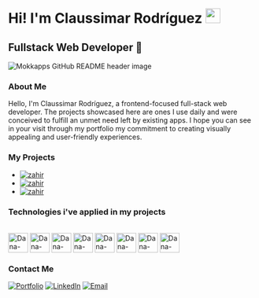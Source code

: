 
<h1>Hi! I'm Claussimar Rodríguez <img src="https://raw.githubusercontent.com/iampavangandhi/iampavangandhi/master/gifs/Hi.gif" width="30px"></h1>
<h2>Fullstack Web Developer 🎨</h2>

<img src="https://media.licdn.com/dms/image/D4D16AQEm-ImitHRhwg/profile-displaybackgroundimage-shrink_350_1400/0/1686082857395?e=1692835200&v=beta&t=jh5pApS7vZHVKGOZjI3jSyZxG8MdM7KCMfQ0lnc3v44" alt="Mokkapps GitHub README header image">

### About Me
Hello, I'm Claussimar Rodríguez, a frontend-focused full-stack web developer. The projects showcased here are ones I use daily and were conceived to fulfill an unmet need left by existing apps. I hope you can see in your visit through my portfolio my commitment to creating visually appealing and user-friendly experiences.

### My Projects
- <a href="https://zahir-pink.vercel.app/" target="_blank"><img alt="zahir" src="https://img.shields.io/badge/Zahir-visit_web-blue">
- <a href="https://promptify-steel.vercel.app/" target="_blank"><img alt="zahir" src="https://img.shields.io/badge/Promptify-visit_web-blue"></a> 
- <a href="https://words-battle.vercel.app/" target="_blank"><img alt="zahir" src="https://img.shields.io/badge/Words_Battle-visit_web-blue"></a> 

### Technologies i've applied in my projects
<div style="display: inline_block"><br>
  <img align="center" alt="Dana-Js" height="40" width="40" src="https://claussimar-dev.vercel.app/_next/static/media/ts.25ad80e5.png">
  <img align="center" alt="Dana-Js" height="40" width="40" src="https://claussimar-dev.vercel.app/_next/static/media/react.252cc4df.png">
  <img align="center" alt="Dana-Js" height="40" width="40" src="https://claussimar-dev.vercel.app/_next/static/media/vercel.d91f3d5e.png">
  <img align="center" alt="Dana-Js" height="40" width="40" src="https://claussimar-dev.vercel.app/_next/static/media/nodejs.aed379c3.png">
  <img align="center" alt="Dana-Js" height="40" width="40" src="https://claussimar-dev.vercel.app/_next/static/media/graphql.0f425ba4.png">
  <img align="center" alt="Dana-Js" height="40" width="40" src="https://claussimar-dev.vercel.app/_next/static/media/socketio.9f955d0f.png">
  <img align="center" alt="Dana-Js" height="40" width="40" src="https://claussimar-dev.vercel.app/_next/static/media/mongodb.8502bf13.png">
  <img align="center" alt="Dana-Js" height="40" width="40" src="https://claussimar-dev.vercel.app/_next/static/media/mysql.d474a526.png">
</div>

### Contact Me
<a href="https://claussimar-dev.vercel.app/home?userType=recruiter" target="_blank"><img alt="Portfolio" src="https://img.shields.io/badge/Portfolio-purple"></a> 
<a href="https://www.linkedin.com/in/claussimar-rodríguez-209277275" target="_blank"><img alt="LinkedIn" src="https://img.shields.io/badge/LinkedIn-Claussimar%20Rodríguez-blue?style=flat-square&logo=linkedin"></a>
<a href="dasunheimliche7@gmail.com"><img alt="Email" src="https://img.shields.io/badge/Gmail-dasunheimliche7@gmail.com-blue?style=flat-square&logo=gmail"></a>  
